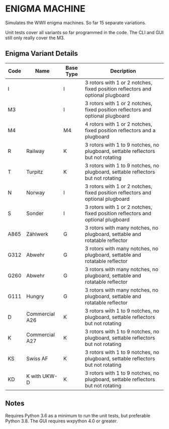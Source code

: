 
# ENIGMA MACHINE

Simulates the WWII enigma machines. So far 15 separate variations.

Unit tests cover all variants so far programmed in the code.  The CLI and GUI still only really cover the M3.


## Enigma Variant Details

|Code|Name|Base Type|Decription|
|----|----|---------|----------|
| I  |	| I	|3 rotors with 1 or 2 notches, fixed position reflectors and optional plugboard|
| M3 |	| I	|3 rotors with 1 or 2 notches, fixed position reflectors and optional plugboard|
| M4 |	| M4	|4 rotors with 1 or 2 notches, fixed position reflectors and a plugboard|
| R |Railway	| K	|3 rotors with 1 to 9 notches, no plugboard, settable reflectors but not rotating|
| T |Turpitz	| K	|3 rotors with 1 to 9 notches, no plugboard, settable reflectors but not rotating|
| N |Norway	| I	|3 rotors with 1 or 2 notches, fixed position reflectors and optional plugboard|
| S |Sonder	| I	|3 rotors with 1 or 2 notches, fixed position reflectors and optional plugboard|
| A865 |Zählwerk	| G	|3 rotors with many notches, no plugboard, settable and rotatable reflector|
| G312 |Abwehr	| G	|3 rotors with many notches, no plugboard, settable and rotatable reflector|
| G260 |Abwehr	| G	|3 rotors with many notches, no plugboard, settable and rotatable reflector|
| G111 |Hungry	| G	|3 rotors with many notches, no plugboard, settable and rotatable reflector|
| D  |Commercial A26	| K	|3 rotors with 1 to 9 notches, no plugboard, settable reflectors but not rotating|
| K  |Commercial A27| K	|3 rotors with 1 to 9 notches, no plugboard, settable reflectors but not rotating|
| KS |Swiss AF| K	|3 rotors with 1 to 9 notches, no plugboard, settable reflectors but not rotating|
| KD |K with UKW-D	| K	|3 rotors with 1 to 9 notches, no plugboard, settable reflectors but not rotating|

## Notes

Requires Python 3.6 as a minimum to run the unit tests, but preferable Python 3.8. The GUI requires wxpython 4.0 or greater.
